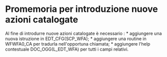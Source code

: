 # Promemoria per introduzione nuove azioni catalogate

Al fine di introdurre nuove azioni catalogate è necessario : 
 \* aggiungere una nuova istruzione in EDT_CFG(SCP_WFA);
 \* aggiungere una routine in WFWFA0_CA per tradurla nell'opportuna chiamata;
 \* aggiungere l'help contestuale DOC_OGG(L_EDT_WFA) per tutti i campi relativi.
